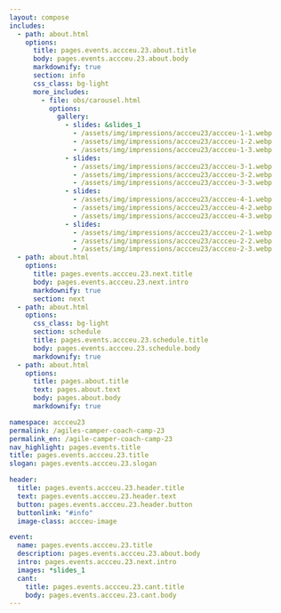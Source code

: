 ```yaml
---
layout: compose
includes:
  - path: about.html 
    options:
      title: pages.events.accceu.23.about.title
      body: pages.events.accceu.23.about.body
      markdownify: true
      section: info
      css_class: bg-light
      more_includes:
        - file: obs/carousel.html
          options:
            gallery:
              - slides: &slides_1
                - /assets/img/impressions/accceu23/accceu-1-1.webp
                - /assets/img/impressions/accceu23/accceu-1-2.webp
                - /assets/img/impressions/accceu23/accceu-1-3.webp
              - slides:
                - /assets/img/impressions/accceu23/accceu-3-1.webp
                - /assets/img/impressions/accceu23/accceu-3-2.webp
                - /assets/img/impressions/accceu23/accceu-3-3.webp
              - slides:
                - /assets/img/impressions/accceu23/accceu-4-1.webp
                - /assets/img/impressions/accceu23/accceu-4-2.webp
                - /assets/img/impressions/accceu23/accceu-4-3.webp
              - slides:
                - /assets/img/impressions/accceu23/accceu-2-1.webp
                - /assets/img/impressions/accceu23/accceu-2-2.webp
                - /assets/img/impressions/accceu23/accceu-2-3.webp
  - path: about.html 
    options:
      title: pages.events.accceu.23.next.title
      body: pages.events.accceu.23.next.intro
      markdownify: true
      section: next
  - path: about.html
    options:
      css_class: bg-light
      section: schedule
      title: pages.events.accceu.23.schedule.title
      body: pages.events.accceu.23.schedule.body
      markdownify: true
  - path: about.html
    options:
      title: pages.about.title
      text: pages.about.text
      body: pages.about.body
      markdownify: true

namespace: accceu23
permalink: /agiles-camper-coach-camp-23
permalink_en: /agile-camper-coach-camp-23
nav_highlight: pages.events.title
title: pages.events.accceu.23.title
slogan: pages.events.accceu.23.slogan

header:
  title: pages.events.accceu.23.header.title
  text: pages.events.accceu.23.header.text
  button: pages.events.accceu.23.header.button
  buttonlink: "#info"
  image-class: accceu-image

event: 
  name: pages.events.accceu.23.title
  description: pages.events.accceu.23.about.body
  intro: pages.events.accceu.23.next.intro
  images: *slides_1
  cant:
    title: pages.events.accceu.23.cant.title
    body: pages.events.accceu.23.cant.body
---
```

